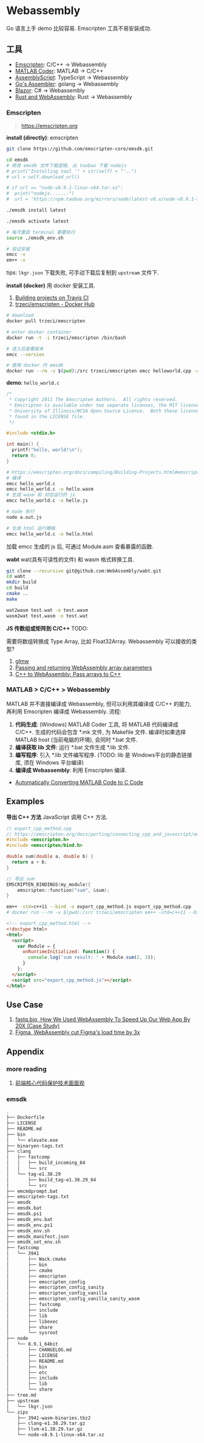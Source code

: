 # Webassembly

Go 语言上手 demo 比较容易. Emscripten 工具不易安装成功.

## 工具

* [Emscripten](https://github.com/emscripten-core/emscripten): C/C++ -> Webassembly
* [MATLAB Coder](https://www.mathworks.com/products/matlab-coder.html): MATLAB -> C/C++
* [AssemblyScript](https://github.com/AssemblyScript/assemblyscript): TypeScript -> Webassembly
* [Go's Assembler](https://golang.org/doc/asm): golang -> Webassembly
* [Blazor](https://github.com/aspnet/Blazor): C# -> Webassembly
* [Rust and WebAssembly](https://github.com/rustwasm): Rust -> Webassembly

### Emscripten

> <https://emscripten.org>

**install (directly)**: emscripten

```bash
git clone https://github.com/emscripten-core/emsdk.git

cd emsdk
# 修改 emsdk 文件下载逻辑, 从 taobao 下载 nodejs
# print("Installing tool '" + str(self) + "'..")
# url = self.download_url()

# if url == "node-v8.9.1-linux-x64.tar.xz":
#  print("nodejs.......")
#  url = 'https://npm.taobao.org/mirrors/node/latest-v8.x/node-v8.9.1-linux-x64.tar.xz'

./emsdk install latest

./emsdk activate latest

# 每次重启 terminal 都要执行
source ./emsdk_env.sh

# 验证安装
emcc -v
em++ -v
```

tips: `lkgr.json` 下载失败, 可手动下载后复制到 `upstream` 文件下.

**install (docker)** 用 docker 安装工具.

1. [Building projects on Travis CI](https://emscripten.org/docs/compiling/Travis.html)
2. [trzeci/emscripten - Docker Hub](https://hub.docker.com/r/trzeci/emscripten)

```bash
# download
docker pull trzeci/emscripten

# enter docker container
docker run -t -i trzeci/emscripten /bin/bash

# 进入后查看版本
emcc --version

# 使用 docker 内 emsdk
docker run --rm -v $(pwd):/src trzeci/emscripten emcc helloworld.cpp -o helloworld.js
```

**demo**: `hello_world.c`

```c
/*
 * Copyright 2011 The Emscripten Authors.  All rights reserved.
 * Emscripten is available under two separate licenses, the MIT license and the
 * University of Illinois/NCSA Open Source License.  Both these licenses can be
 * found in the LICENSE file.
 */

#include <stdio.h>

int main() {
  printf("hello, world!\n");
  return 0;
}
```

```bash
# https://emscripten.org/docs/compiling/Building-Projects.html#emscripten-build-output-files
# 编译
emcc hello_world.c
emcc hello_world.c -o hello.wasm
# 生成 wasm 和 对应运行的 js
emcc hello_world.c -o hello.js

# node 执行
node a.out.js

# 生成 html 运行模板
emcc hello_world.c -o hello.html
```

加载 emcc 生成的 js 后, 可通过 Module.asm 查看暴露的函数.

**wabt** wat(具有可读性的文件) 和 wasm 格式转换工具.

```bash
git clone --recursive git@github.com:WebAssembly/wabt.git
cd wabt
mkdir build
cd build
cmake ..
make

wat2wasm test.wat -o test.wasm
wasm2wat test.wasm -o test.wat
```

**JS 传数组或矩阵到 C/C++** TODO:

需要将数组转换成 Type Array, 比如 Float32Array. Webassembly 可以接收的类型?

1. [glmw](https://github.com/maierfelix/glmw/)
2. [Passing and returning WebAssembly array parameters](https://becominghuman.ai/passing-and-returning-webassembly-array-parameters-a0f572c65d97)
3. [C++ to WebAssembly: Pass arrays to C++](https://medium.com/@tdeniffel/c-to-webassembly-pass-and-arrays-to-c-86e0cb0464f5)

### MATLAB > C/C++ > Webassembly

MATLAB 并不直接编译成 Webassembly, 但可以利用其编译成 C/C++ 的能力, 再利用 Emscripten 编译成 Webassembly. 流程:

1. **代码生成**: (Windows) MATLAB Coder 工具, 将 MATLAB 代码编译成 C/C++. 生成的代码会包含 *.mk 文件, 为 Makefile 文件. 编译时如果选择 MATLAB host (当前电脑的环境), 会同时 *.bat 文件.
2. **编译获取 lib 文件**: 运行 *.bat 文件生成 *.lib 文件.
3. **编写程序**: 引入 *.lib 文件编写程序. (TODO: lib 是 Windows平台的静态链接库, 须在 Windows 平台编译)
4. **编译成 Webassembly**: 利用 Emscripten 编译.

* [Automatically Converting MATLAB Code to C Code](https://www.mathworks.com/videos/automatically-converting-matlab-code-to-c-code-96483.html)

## Examples

**导出 C++ 方法** JavaScript 调用 C++ 方法.

```c++
// export_cpp_method.cpp
// https://emscripten.org/docs/porting/connecting_cpp_and_javascript/embind.html
#include <emscripten.h>
#include <emscripten/bind.h>

double sum(double a, double b) {
  return a + b;
}

// 导出 sum
EMSCRIPTEN_BINDINGS(my_module){
    emscripten::function("sum", &sum);
}
```

```bash
em++ -std=c++11 --bind -o export_cpp_method.js export_cpp_method.cpp
# docker run --rm -v $(pwd):/src trzeci/emscripten em++ -std=c++11 --bind -o export_cpp_method.js export_cpp_method.cpp
```

```html
<!-- export_cpp_method.html -->
<!doctype html>
<html>
  <script>
    var Module = {
      onRuntimeInitialized: function() {
        console.log('sum result: ' + Module.sum(2, 3));
      }
    };
  </script>
  <script src="export_cpp_method.js"></script>
</html>
```

## Use Case

1. [fastq.bio, How We Used WebAssembly To Speed Up Our Web App By 20X (Case Study)](https://www.smashingmagazine.com/2019/04/webassembly-speed-web-app/)
2. [Figma, WebAssembly cut Figma's load time by 3x](https://www.figma.com/blog/webassembly-cut-figmas-load-time-by-3x/)

## Appendix

### more reading

1. [前端核心代码保护技术面面观](https://zhuanlan.zhihu.com/p/61651310)

### emsdk

```bash
.
├── Dockerfile
├── LICENSE
├── README.md
├── bin
│   └── elevate.exe
├── binaryen-tags.txt
├── clang
│   ├── fastcomp
│   │   ├── build_incoming_64
│   │   └── src
│   └── tag-e1.38.29
│       ├── build_tag-e1.38.29_64
│       └── src
├── emcmdprompt.bat
├── emscripten-tags.txt
├── emsdk
├── emsdk.bat
├── emsdk.ps1
├── emsdk_env.bat
├── emsdk_env.ps1
├── emsdk_env.sh
├── emsdk_manifest.json
├── emsdk_set_env.sh
├── fastcomp
│   └── 3941
│       ├── Wack.cmake
│       ├── bin
│       ├── cmake
│       ├── emscripten
│       ├── emscripten_config
│       ├── emscripten_config_sanity
│       ├── emscripten_config_vanilla
│       ├── emscripten_config_vanilla_sanity_wasm
│       ├── fastcomp
│       ├── include
│       ├── lib
│       ├── libexec
│       ├── share
│       └── sysroot
├── node
│   └── 8.9.1_64bit
│       ├── CHANGELOG.md
│       ├── LICENSE
│       ├── README.md
│       ├── bin
│       ├── etc
│       ├── include
│       ├── lib
│       └── share
├── tree.md
├── upstream
│   └── lkgr.json
└── zips
    ├── 3941-wasm-binaries.tbz2
    ├── clang-e1.38.29.tar.gz
    ├── llvm-e1.38.29.tar.gz
    └── node-v8.9.1-linux-x64.tar.xz
```
